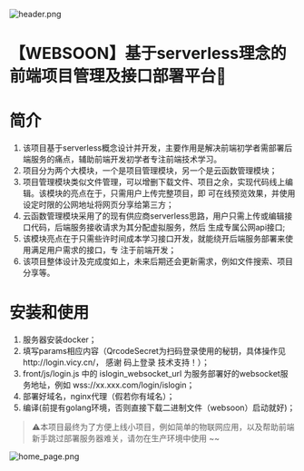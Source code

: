 ![header.png](https://gimg2.baidu.com/image_search/src=http%3A%2F%2F5b0988e595225.cdn.sohucs.com%2Fimages%2F20180428%2F2d434d7362c24fbaaf6d5f1289d90e93.jpeg&refer=http%3A%2F%2F5b0988e595225.cdn.sohucs.com&app=2002&size=f9999,10000&q=a80&n=0&g=0n&fmt=jpeg?sec=1648201173&t=9163089a1a38fff5b557ec5499e96ec1)

# 【WEBSOON】基于serverless理念的前端项目管理及接口部署平台🚀

# 简介
1. 该项目基于serverless概念设计并开发，主要作用是解决前端初学者需部署后端服务的痛点，辅助前端开发初学者专注前端技术学习。
2. 项目分为两个大模块，一个是项目管理模块，另一个是云函数管理模块； 
3. 项目管理模块类似文件管理，可以增删下载文件、项目之余，实现代码线上编辑。该模块的亮点在于，只需用户上传完整项目，即 可在线预览效果，并使用设定时限的公网地址将网页分享给第三方； 
4. 云函数管理模块采用了的现有供应商serverless思路，用户只需上传或编辑接口代码，后端服务接收请求为其分配虚拟服务，然后 生成专属公网api接口;
5. 该模块亮点在于只需些许时间成本学习接口开发，就能绕开后端服务部署来使用满足用户需求的接口，专 注于前端开发；
6. 该项目整体设计及完成度如上，未来后期还会更新需求，例如文件搜索、项目分享等。

# 安装和使用

1. 服务器安装docker；
2. 填写params相应内容（QrcodeSecret为扫码登录使用的秘钥，具体操作见http://login.vicy.cn/， 感谢 码上登录 技术支持！）；
3. front/js/login.js 中的 islogin_websocket_url 为服务部署好的websocket服务地址，例如 wss://xx.xxx.com/login/islogin；
4. 部署好域名，nginx代理（假若你有域名）；
5. 编译(前提有golang环境，否则直接下载二进制文件（websoon）启动就好)；


>⚠️本项目最终为了方便上线小项目，例如简单的物联网应用，以及帮助前端新手跳过部署服务器难关，请勿在生产环境中使用 ~~


![home_page.png](https://bimg.bemfa.com/234296e355adfcd4b3909cd632cd9d48-dfa181dbd6de558b08b918c44c1ec1ff-1645610400.jpg)